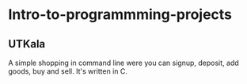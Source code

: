 # Intro-to-programmming-projects
## UTKala
A simple shopping in command line were you can signup, deposit, add goods, buy and sell. It's written in C.

